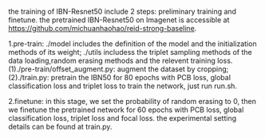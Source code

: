 the training of IBN-Resnet50 include 2 steps: preliminary training and finetune.
the pretrained IBN-Resnet50 on Imagenet is accessible at https://github.com/michuanhaohao/reid-strong-baseline.

1.pre-train:
./model includes the definition of the model and the initialization methods of its weight;
./utils includess the triplet sampling methods of the data loading,random erasing methods and the relevent training loss.
(1)./pre-train/offset_augment.py: augment the dataset by cropping;
(2)./train.py: pretrain the IBN50 for 80 epochs with PCB loss, global classification loss and triplet loss
to train the network, just run run.sh.

2.finetune:
in this stage, we set the probability of random erasing to 0, then we finetune the pretrained network for 60 epochs with PCB loss, global classification loss, triplet loss and focal loss.
the experimental setting details can be found at train.py.

